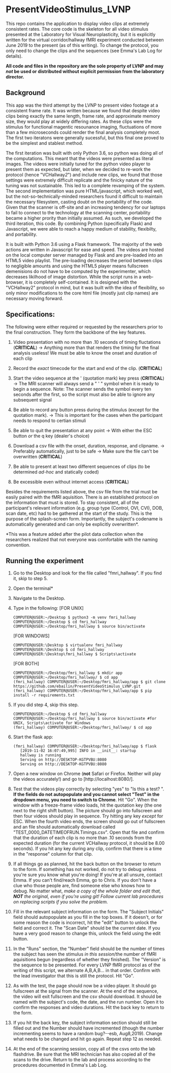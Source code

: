# PresentVideoStimulus_LVNP
This repo contains the application to display video clips at extremely consistent rates. The core code is the skeleton for all video stimulus presented at the Laboratory for Visual Neuroplasticity, but it is explicitly written for the virtual corridor/hallway fMRI experiment conducted between June 2019 to the present (as of this writing). To change the protocol, you only need to change the clips and the sequences (see Emma's Lab Log for details). 

**All code and files in the repository are the sole property of LVNP and may _not_ be used or distributed without explicit permission from the laboratory director.**

## Background
This app was the third attempt by the LVNP to present video footage at a consistent frame rate. It was written because we found that despite video clips being exactly the same length, frame rate, and approximate memory size, they would play at widely differing rates. As these clips were the stimulus for functional magentic resounance imaging, fluctuations of more than a few microseconds could render the final analysis completely moot. The first two iteratons were generally sucessful, but this final one proved to be the simplest and stablest method. 

The first iteration was built with only Python 3.6, so python was doing all of the computations. This meant that the videos were presented as literal images. The videos were initially tuned for the python video player to present them as expected, but later, when we decided to re-work the protocol (hence "VCHallway*2*") and include new clips, we found that those settings were extremely difficult replicate and the finicky nature of the tuning was not sustainable. This led to a complete revamping of the system. The second implementation was pure HTML/javascript, which worked well, but the not-so-technically-minded researchers found it difficult to maintain the necessary filesystem, casting doubt on the portability of the code. Given that the scanner is off-site and an increasing tendency for our laptops to fail to connect to the technology at the scanning center, portability became a higher prority than initially assumed. As such, we developed the third iteration, this code. By combining Python (specifically Flask) and Javascript, we were able to reach a happy medium of stability, flexibilty, and portability.

It is built with Python 3.6 using a Flask framework. The majority of the web actions are written in Javascript for ease and speed. The videos are hosted  on the local computer server managed by Flask and are pre-loaded into an HTML5 video playlist. The pre-loading decreases the period between clips to negligible amounts and using the HTML5 player means fullscreen demenisions do not have to be computed by the experimenter, which decreases likilhood of image distortion. While the script runs in a web-browser, it is completely self-contained. It is designed with the "VCHallway2" protocol in mind, but it was built with the idea of flexibility, so only minor modifications to the core html file (mostly just clip names) are necessary moving forward.

## Specifications:
The following were either required or requested by the researchers prior to the final construction. They form the backbone of the key features.

1.  Video presentation with no more than .10 seconds of timing fluctations (**CRITICAL**) 
  -> Anything more than that renders the timing for the final analysis useless! We must be able to know the onset and duration of each clip  
2. Record the *exact* timecode for the start and end of the clip. (**CRITICAL**)

3. Start the video sequence at the ' (quotation mark) key press (**CRITICAL**) 
  -> The MRI scanner will always send a " ' " symbol when it is ready to begin a sequence. Note: The scanner sends the symbol every ten seconds after the first, so the script must also be able to ignore any subsequent signal
 
4. Be able to record any button press during the stimulus (except for the quotation mark).
 -> This is important for the cases when the participant needs to respond to certian stimuli 

5. Be able to quit the presentation at any point
  -> With either the ESC button *or* the q key (dealer's choice)

6. Download a csv file with the onset, duration, response, and clipname. 
 -> Preferably automatically, just to be safe
 -> Make sure the file can't be overwritten (**CRITICAL**)

7. Be able to present at least two different sequences of clips (to be determined *ad-hoc* and statically coded) 

8. Be excessible even without internet access (**CRITICAL**) 

Besides the requirements listed above, the csv file from the trial must be easily paired with the fMRI aquisition. There is an established protocol on the information that must is stored. To stay consistent, all of the participant's relevant information (e.g. group type (Control, OVI, CVI), DOB, scan date, etc) had to be gathered at the start of the study. This is the purpose of the splash-screen form. Importantly, the subject's codename is automatically generated and can only be explicitly overwritten*.

*This was a feature added after the pilot data collection when the researchers realized that not everyone was comfortable with the naming convention. 

## Running the experiment
1. Go to the Desktop and look for the file called "fmri_hallway". If you find it, skip to step 5. 
 2. Open the terminal*
 3. Navigate to the Desktop.
 4. Type in the following:
    [FOR UNIX]
    ```console
    COMPUTER@USER:~/Desktop $ python3 -m venv fmri_hallway
    COMPUTER@USER:~/Desktop $ cd fmri_hallway
    COMPUTER@USER:~/Desktop/fmri_hallway $ source bin/activate
    ```
    [FOR WINDOWS]
    ```console
    COMPUTER@USER:\Desktop $ virtualenv fmri_hallway
    COMPUTER@USER:\Desktop $ cd fmri_hallway
    COMPUTER@USER:\Desktop\fmri_hallway $ Scripts\activate
    ```
    [FOR BOTH]
    ```console
    COMPUTER@USER:~/Desktop/fmri_hallway $ mkdir app
    COMPUTER@USER:~/Desktop/fmri_hallway/ $ cd app
    (fmri_hallway) COMPUTER@USER:~/Desktop/fmri_hallway/app $ git clone https://github.com/ebailin/PresentVideoStimulus_LVNP.git
    (fmri_hallway) COMPUTER@USER:~/Desktop/fmri_hallway/app $ pip install -r requirements.txt  
    ```
 5. If you did step 4, skip this step.
 
    ```console
    COMPUTER@USER:~/Desktop $ cd fmri_hallway
    COMPUTER@USER:~/Desktop/fmri_hallway $ source bin/activate #for UNIX, Scripts\activate for Windows
    (fmri_hallway) COMPUTER@USER:~/Desktop/fmri_hallway/ $ cd app
    ```

6. Start the flask app: 

     ```console
     (fmri_hallway) COMPUTER@USER:~/Desktop/fmri_hallway/app $ flask
        [2019-11-02 16:07:49,995] INFO in __init__: startup
        hallway is running
        Serving on http://DESKTOP-KGTPVBU:8080
        Serving on http://DESKTOP-KGTPVBU:8080
     ```

7. Open a new window on Chrome (**not** Safari or Firefox. Neither will play the videos accurately!) and go to [http://localhost:8080/].
 
8. Test that the videos play correctly by selecting "yes" to "Is this a test? ". **If the fields do not autopopulate and you cannot select "Test" in the dropdown menu, you need to switch to Chrome**. Hit "Go". When the window with a freeze-frame video loads, hit the quotation key (the one next to the right shift button). The picture should go into fullscreen and then four videos should play in sequence. Try hitting any key *except* for ESC. When the fourth video ends, the screen should go out of fullscreen and an file should automatically download called "TEST_0000_DATETIMEOFRUN.Timings.csv". Open that file and confirm that the duration of each clip is no more than .10 seconds from the expected duration (for the current VCHallway protocol, it should be 8.00 seconds). If you hit any key during any clip, confirm that there is a time in the "response" column for that clip. 

9. If all things go as planned, hit the back button on the browser to return to the form. If something has not worked, do not try to debug unless you're sure you know what you're doing! If you're at all unsure, contact Emma. If you can't find/reach Emma, go to Chris. If you don't have a clue who those people are, find someone else who knows how to debug. No matter what, *make a copy of the whole folder and edit that, **NOT** the original, _even_ if you're using git! Follow current lab procedures on replacing scripts if you solve the problem.*

10. Fill in the relevant subject information on the form. The "Subject Initials" field should autopopulate as you fill in the top boxes. If it doesn't, or for some reason the code is incorrect, hit the "edit" button to unlock the field and correct it. The "Scan Date" should be the current date. If you have a very good reason to change this, unlock the field using the edit button.

11. In the "Runs" section, the "Number" field should be the number of times the subject has seen the stimulus *in this session*/the number of fMRI aquisitions begun (regardless of whether they finished). The "Version" is the sequence to be presented. For every LVNP fMRI protocol as of the writing of this script, we alternate A,B,A,B... in that order. Confirm with the lead investigator that this is still the protocol. Hit "Go".

12. As with the test, the page should now be a video player. It should go fullscreen at the signal from the scanner. At the end of the sequence, the video will exit fullscreen and the csv should download. It should be named with the subject's code, the date, and the run number. Open it to confirm the responses and video durations. Hit the back key to return to the form. 

13. If you hit the back key, the subject information section should still be filled out and the Number should have incremented (though the number incrementing seems to have a random bug?--esb, Aug8,2019). Change what needs to be changed and hit go again. Repeat step 12 as needed.

14. At the end of the scanning session, copy all of the csvs onto the lab flashdrive. Be sure that the MRI technician has also copied all of the scans to the drive. Return to the lab and process according to the procedures documented in Emma's Lab Log. 


